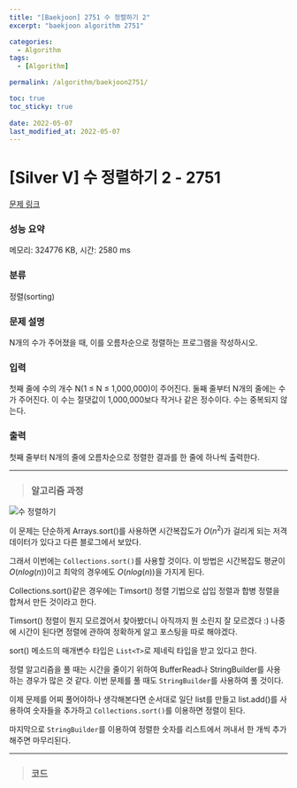 ```yaml
---
title: "[Baekjoon] 2751 수 정렬하기 2"
excerpt: "baekjoon algorithm 2751"

categories:
  - Algorithm
tags:
  - [Algorithm]

permalink: /algorithm/baekjoon2751/

toc: true
toc_sticky: true
 
date: 2022-05-07
last_modified_at: 2022-05-07
---
```


# [Silver V] 수 정렬하기 2 - 2751

[문제 링크](https://www.acmicpc.net/problem/2751)

### 성능 요약

메모리: 324776 KB, 시간: 2580 ms

### 분류

정렬(sorting)

### 문제 설명

<p>N개의 수가 주어졌을 때, 이를 오름차순으로 정렬하는 프로그램을 작성하시오.</p>

### 입력

 <p>첫째 줄에 수의 개수 N(1 ≤ N ≤ 1,000,000)이 주어진다. 둘째 줄부터 N개의 줄에는 수가 주어진다. 이 수는 절댓값이 1,000,000보다 작거나 같은 정수이다. 수는 중복되지 않는다.</p>

### 출력

 <p>첫째 줄부터 N개의 줄에 오름차순으로 정렬한 결과를 한 줄에 하나씩 출력한다.</p>




---
> ### 알고리즘 과정

![수 정렬하기](https://jsw6701.github.io/assets/images/posts_img/수_정렬하기2.JPG)

이 문제는 단순하게 Arrays.sort()를 사용하면 시간복잡도가 $O(n^2)$가 걸리게 되는 저격 데이터가 있다고 다른 블로그에서 보았다.

그래서 이번에는 `Collections.sort()`를 사용할 것이다. 이 방법은 시간복잡도 평균이 $O(nlog(n))$이고 최악의 경우에도 $O(nlog(n))$을 가지게 된다.

Collections.sort()같은 경우에는 Timsort() 정렬 기법으로 삽입 정렬과 합병 정렬을 합쳐서 만든 것이라고 한다.

Timsort() 정렬이 뭔지 모르겠어서 찾아봤더니 아직까지 뭔 소린지 잘 모르겠다 :) 나중에 시간이 된다면 정렬에 관하여 정확하게 알고 포스팅을 따로 해야겠다.

sort() 메소드의 매개변수 타입은 `List<T>`로 제네릭 타입을 받고 있다고 한다.

정렬 알고리즘을 풀 때는 시간을 줄이기 위하여 BufferRead나 StringBuilder를 사용하는 경우가 많은 것 같다. 이번 문제를 풀 때도 `StringBuilder`를 사용하여 풀 것이다.

이제 문제를 어찌 풀어야하나 생각해본다면 순서대로 일단 list를 만들고 list.add()를 사용하여 숫자들을 추가하고 `Collections.sort()`를 이용하면 정렬이 된다.

마지막으로 `StringBuilder`를 이용하여 정렬한 숫자를 리스트에서 꺼내서 한 개씩 추가해주면 마무리된다.



---
> ### 코드


<script src="https://gist.github.com/jsw6701/96c4ca0c4bf6c566bc32f99aa0c01911.js"></script>


